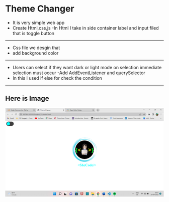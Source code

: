 # Theme Changer

- It is very simple web app 
- Create Html,css,js
-In Html I take in side container label and input filed that is toggle button
---
- Css file we desgin that 
- add background color 
---
- Users can select if they want dark or light mode on selection immediate selection must occur
-Add AddEventListener and querySelector 
- In this I used if else for check the condition
---
## Here is Image
![image](./img/Screenshot%20(97).png)